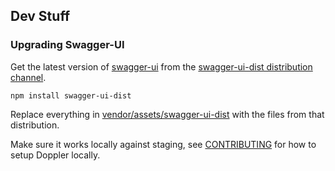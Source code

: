 ## Dev Stuff

### Upgrading Swagger-UI

Get the latest version of [swagger-ui](https://github.com/swagger-api/swagger-ui) from the [swagger-ui-dist distribution channel](https://github.com/swagger-api/swagger-ui/blob/master/docs/usage/installation.md).

```
npm install swagger-ui-dist
```

Replace everything in [vendor/assets/swagger-ui-dist](vendor/assets/swagger-ui-dist) with the files from that distribution.

Make sure it works locally against staging, see [CONTRIBUTING](CONTRIBUTING.md) for how to setup Doppler locally.
